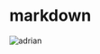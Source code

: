 # markdown
![adrian](https://user-images.githubusercontent.com/43985789/68177207-9a5c7680-ffc2-11e9-8472-2ba49e7296e2.jpg)
